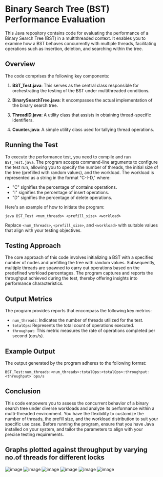 # Binary Search Tree (BST) Performance Evaluation

This Java repository contains code for evaluating the performance of a Binary Search Tree (BST) in a multithreaded context. It enables you to examine how a BST behaves concurrently with multiple threads, facilitating operations such as insertion, deletion, and searching within the tree.

## Overview
The code comprises the following key components:

1. **BST_Test.java**: This serves as the central class responsible for orchestrating the testing of the BST under multithreaded conditions.

2. **BinarySearchTree.java**: It encompasses the actual implementation of the binary search tree.

3. **ThreadID.java**: A utility class that assists in obtaining thread-specific identifiers.

4. **Counter.java**: A simple utility class used for tallying thread operations.

## Running the Test
To execute the performance test, you need to compile and run `BST_Test.java`. The program accepts command-line arguments to configure the test run, allowing you to specify the number of threads, the initial size of the tree (prefilled with random values), and the workload. The workload is represented as a string in the format "C-I-D," where:
- "C" signifies the percentage of contains operations.
- "I" signifies the percentage of insert operations.
- "D" signifies the percentage of delete operations.

Here's an example of how to initiate the program:

```shell
java BST_Test <num_threads> <prefill_size> <workload>
```

Replace `<num_threads>`, `<prefill_size>`, and `<workload>` with suitable values that align with your testing objectives.

## Testing Approach
The core approach of this code involves initializing a BST with a specified number of nodes and prefilling the tree with random values. Subsequently, multiple threads are spawned to carry out operations based on the predefined workload percentages. The program captures and reports the throughput achieved during the test, thereby offering insights into performance characteristics.

## Output Metrics
The program provides reports that encompass the following key metrics:

- `num_threads`: Indicates the number of threads utilized for the test.
- `totalOps`: Represents the total count of operations executed.
- `throughput`: This metric measures the rate of operations completed per second (ops/s).

## Example Output
The output generated by the program adheres to the following format:

```
BST_Test:num_threads:<num_threads>:totalOps:<totalOps>:throughput:<throughput> ops/s
```

## Conclusion
This code empowers you to assess the concurrent behavior of a binary search tree under diverse workloads and analyze its performance within a multi-threaded environment. You have the flexibility to customize the number of threads, the prefill size, and the workload distribution to suit your specific use case. Before running the program, ensure that you have Java installed on your system, and tailor the parameters to align with your precise testing requirements.

##  Graphs plotted against throughput by varying no.of threads for different locks 
![image](https://github.com/Yasaswi-Vanarasi/SE23MAID016_3/assets/87477849/43203392-ad35-487d-bc1a-9fd123331302)
![image](https://github.com/Yasaswi-Vanarasi/SE23MAID016_3/assets/87477849/e0d895f5-add4-4c66-a107-fb497c78ccfb)
![image](https://github.com/Yasaswi-Vanarasi/SE23MAID016_3/assets/87477849/177d3b8e-f441-4afc-b921-3f9229ae7c07)
![image](https://github.com/Yasaswi-Vanarasi/SE23MAID016_3/assets/87477849/6b853904-5d36-4868-9d1e-2b9854a4b0a2)
![image](https://github.com/Yasaswi-Vanarasi/SE23MAID016_3/assets/87477849/7cfffbb0-56f0-4615-8ce7-22ae69fc164c)
![image](https://github.com/Yasaswi-Vanarasi/SE23MAID016_3/assets/87477849/3ea134ca-c00d-4ae7-aa5c-a5b60d724a33)






